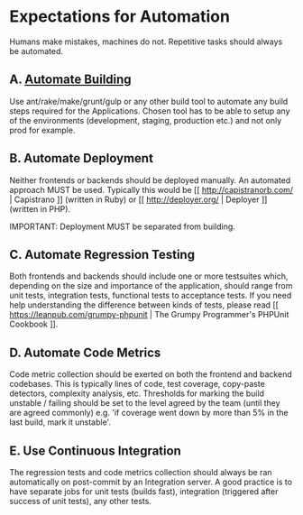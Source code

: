 # Expectations for Automation

Humans make mistakes, machines do not. Repetitive tasks should always be automated.

## A. [Automate Building](/automation/building.md)

Use ant/rake/make/grunt/gulp or any other build tool to automate any build steps required for the Applications. Chosen tool has to be able to setup any of the environments (development, staging, production etc.) and not only prod for example.

## B. Automate Deployment

Neither frontends or backends should be deployed manually. An automated approach MUST be used. Typically this would be [[ http://capistranorb.com/ | Capistrano ]] (written in Ruby) or [[ http://deployer.org/ | Deployer ]] (written in PHP).

IMPORTANT: Deployment MUST be separated from building.

## C. Automate Regression Testing

Both frontends and backends should include one or more testsuites which, depending on the size and importance of the application, should range from unit tests, integration tests, functional tests to acceptance tests. If you need help understanding the difference between kinds of tests, please read [[ https://leanpub.com/grumpy-phpunit | The Grumpy Programmer's PHPUnit Cookbook ]].

## D. Automate Code Metrics

Code metric collection should be exerted on both the frontend and backend codebases. This is typically lines of code, test coverage, copy-paste detectors, complexity analysis, etc. Thresholds for marking the build unstable / failing should be set to the level agreed by the team (until they are agreed commonly) e.g. 'if coverage went down by more than 5% in the last build, mark it unstable'.

## E. Use Continuous Integration

The regression tests and code metrics collection should always be ran automatically on post-commit by an Integration server. A good practice is to have separate jobs for unit tests (builds fast), integration (triggered after success of unit tests), any other tests.

